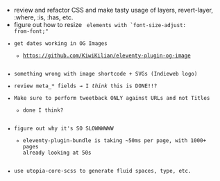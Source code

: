 - review and refactor CSS and make tasty usage of layers, revert-layer, :where, :is, :has, etc.
- figure out how to resize <code> elements with `font-size-adjust: from-font;"
- get dates working in OG Images
    - https://github.com/KiwiKilian/eleventy-plugin-og-image
- something wrong with image shortcode + SVGs (Indieweb logo)
- review meta_* fields → I *think* this is DONE!!?
- Make sure to perform tweetback ONLY against URLs and not Titles
    - done I think?
- figure out why it's SO SLOWWWWWW
    - eleventy-plugin-bundle is taking ~50ms per page, with 1000+ pages already looking at 50s
- use utopia-core-scss to generate fluid spaces, type, etc.
